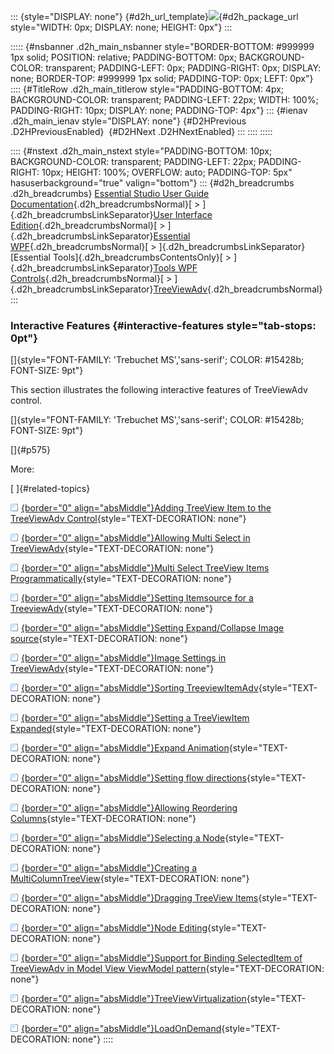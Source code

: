::: {style="DISPLAY: none"}
[](ms-xhelp:///?Id=d2h_url_template){#d2h_url_template}![](!package_url!){#d2h_package_url style="WIDTH: 0px; DISPLAY: none; HEIGHT: 0px"}
:::

::::: {#nsbanner .d2h_main_nsbanner style="BORDER-BOTTOM: #999999 1px solid; POSITION: relative; PADDING-BOTTOM: 0px; BACKGROUND-COLOR: transparent; PADDING-LEFT: 0px; PADDING-RIGHT: 0px; DISPLAY: none; BORDER-TOP: #999999 1px solid; PADDING-TOP: 0px; LEFT: 0px"}
:::: {#TitleRow .d2h_main_titlerow style="PADDING-BOTTOM: 4px; BACKGROUND-COLOR: transparent; PADDING-LEFT: 22px; WIDTH: 100%; PADDING-RIGHT: 10px; DISPLAY: none; PADDING-TOP: 4px"}
::: {#ienav .d2h_main_ienav style="DISPLAY: none"}
[](ms-xhelp:///?Id=3699119d-5237-4395-b3cd-f371928f9c56){#D2HPrevious .D2HPreviousEnabled}  [](ms-xhelp:///?Id=d856aeea-60fc-4065-912f-63398c0f516b){#D2HNext .D2HNextEnabled}
:::
::::
:::::

:::: {#nstext .d2h_main_nstext style="PADDING-BOTTOM: 10px; BACKGROUND-COLOR: transparent; PADDING-LEFT: 22px; PADDING-RIGHT: 10px; HEIGHT: 100%; OVERFLOW: auto; PADDING-TOP: 5px" hasuserbackground="true" valign="bottom"}
::: {#d2h_breadcrumbs .d2h_breadcrumbs}
[Essential Studio User Guide Documentation](ms-xhelp:///?Id=12457748-09e3-4d74-a240-8e049cedf030){.d2h_breadcrumbsNormal}[ \> ]{.d2h_breadcrumbsLinkSeparator}[User Interface Edition](ms-xhelp:///?Id=c29296b7-531c-413b-a0ec-488ca1f7f669){.d2h_breadcrumbsNormal}[ \> ]{.d2h_breadcrumbsLinkSeparator}[Essential WPF](ms-xhelp:///?Id=7f4f82c5-151c-4262-94d0-75c4626c77bc){.d2h_breadcrumbsNormal}[ \> ]{.d2h_breadcrumbsLinkSeparator}[Essential Tools]{.d2h_breadcrumbsContentsOnly}[ \> ]{.d2h_breadcrumbsLinkSeparator}[Tools WPF Controls](ms-xhelp:///?Id=2ea58a12-9426-4a63-96b4-89eb80232c2c){.d2h_breadcrumbsNormal}[ \> ]{.d2h_breadcrumbsLinkSeparator}[TreeViewAdv](ms-xhelp:///?Id=1fcb5d26-4e22-4843-b3d6-392994e12182){.d2h_breadcrumbsNormal}
:::

### Interactive Features {#interactive-features style="tab-stops: 0pt"}

[]{style="FONT-FAMILY: 'Trebuchet MS','sans-serif'; COLOR: #15428b; FONT-SIZE: 9pt"} 

This section illustrates the following interactive features of TreeViewAdv control.

[]{style="FONT-FAMILY: 'Trebuchet MS','sans-serif'; COLOR: #15428b; FONT-SIZE: 9pt"} 

[]{#p575} 

More:

[ ]{#related-topics}

[![](button.gif){border="0" align="absMiddle"}Adding TreeView Item to the TreeViewAdv Control](ms-xhelp:///?Id=56ad7b04-47af-449c-893f-2aaedfe90944){style="TEXT-DECORATION: none"}

[![](button.gif){border="0" align="absMiddle"}Allowing Multi Select in TreeViewAdv](ms-xhelp:///?Id=2740084b-8986-4e56-8fd7-3bff294c7b9a){style="TEXT-DECORATION: none"}

[![](button.gif){border="0" align="absMiddle"}Multi Select TreeView Items Programmatically](ms-xhelp:///?Id=bf6c5e0b-e5ce-456d-870a-1bf2e161b544){style="TEXT-DECORATION: none"}

[![](button.gif){border="0" align="absMiddle"}Setting Itemsource for a TreeviewAdv](ms-xhelp:///?Id=e0422670-ef7a-477e-8930-bfb8ab294ba2){style="TEXT-DECORATION: none"}

[![](button.gif){border="0" align="absMiddle"}Setting Expand/Collapse Image source](ms-xhelp:///?Id=878101d3-7a49-4638-9267-f7f4eecb2c6b){style="TEXT-DECORATION: none"}

[![](button.gif){border="0" align="absMiddle"}Image Settings in TreeViewAdv](ms-xhelp:///?Id=119d0f12-b6fd-4eeb-9cbb-6b96795f2a86){style="TEXT-DECORATION: none"}

[![](button.gif){border="0" align="absMiddle"}Sorting TreeviewItemAdv](ms-xhelp:///?Id=80cee41a-7369-43df-8cb2-539d5ee301b5){style="TEXT-DECORATION: none"}

[![](button.gif){border="0" align="absMiddle"}Setting a TreeViewItem Expanded](ms-xhelp:///?Id=e2d611ec-26f8-45c8-bf48-ceba0040bc76){style="TEXT-DECORATION: none"}

[![](button.gif){border="0" align="absMiddle"}Expand Animation](ms-xhelp:///?Id=6d921b79-4ec6-4403-8a39-69001ab2ed96){style="TEXT-DECORATION: none"}

[![](button.gif){border="0" align="absMiddle"}Setting flow directions](ms-xhelp:///?Id=90be995f-f691-4281-a57d-fc93094d748b){style="TEXT-DECORATION: none"}

[![](button.gif){border="0" align="absMiddle"}Allowing Reordering Columns](ms-xhelp:///?Id=28726564-c260-4201-be79-53e2894618ac){style="TEXT-DECORATION: none"}

[![](button.gif){border="0" align="absMiddle"}Selecting a Node](ms-xhelp:///?Id=17ac276c-cfa4-4005-aaa0-4b667ba8e14d){style="TEXT-DECORATION: none"}

[![](button.gif){border="0" align="absMiddle"}Creating a MultiColumnTreeView](ms-xhelp:///?Id=9ae1ddd0-18bb-403c-978d-8f5221af9265){style="TEXT-DECORATION: none"}

[![](button.gif){border="0" align="absMiddle"}Dragging TreeView Items](ms-xhelp:///?Id=8e94e508-8704-4035-98d4-d63692c78130){style="TEXT-DECORATION: none"}

[![](button.gif){border="0" align="absMiddle"}Node Editing](ms-xhelp:///?Id=46d3c288-e635-4e80-b6c5-f7bbbc65f647){style="TEXT-DECORATION: none"}

[![](button.gif){border="0" align="absMiddle"}Support for Binding SelectedItem of TreeViewAdv in Model View ViewModel pattern](ms-xhelp:///?Id=f0962189-70b3-4e1d-88f7-865f35aab988){style="TEXT-DECORATION: none"}

[![](button.gif){border="0" align="absMiddle"}TreeViewVirtualization](ms-xhelp:///?Id=86b7d8fc-50fb-473d-af64-59e40ce8ec9f){style="TEXT-DECORATION: none"}

[![](button.gif){border="0" align="absMiddle"}LoadOnDemand](ms-xhelp:///?Id=45a376d0-0b72-4aa5-998c-a4ec04611256){style="TEXT-DECORATION: none"}
::::
